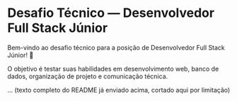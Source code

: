 # Desafio Técnico — Desenvolvedor Full Stack Júnior

Bem-vindo ao desafio técnico para a posição de Desenvolvedor Full Stack Júnior! 🚀

O objetivo é testar suas habilidades em desenvolvimento web, banco de dados, organização de projeto e comunicação técnica.

... (texto completo do README já enviado acima, cortado aqui por limitação)